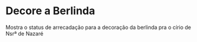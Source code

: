 # Decore a Berlinda
Mostra o status de arrecadação para a decoração da berlinda pra o círio de Nsrª de Nazaré
